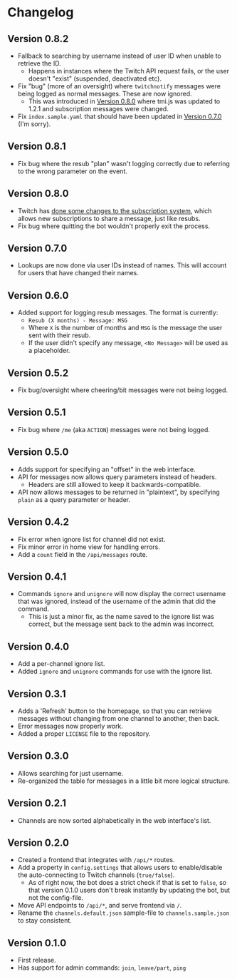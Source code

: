 # Changelog

## Version 0.8.2
- Fallback to searching by username instead of user ID when unable to retrieve the ID.
    - Happens in instances where the Twitch API request fails, or the user doesn't "exist" (suspended, deactivated etc).
- Fix "bug" (more of an oversight) where `twitchnotify` messages were being logged as normal messages. These are now ignored.
    - This was introduced in [Version 0.8.0](#version-080) where tmi.js was updated to 1.2.1 and subscription messages were changed.
- Fix `index.sample.yaml` that should have been updated in [Version 0.7.0](#version-080) (I'm sorry).

## Version 0.8.1
- Fix bug where the resub "plan" wasn't logging correctly due to referring to the wrong parameter on the event.

## Version 0.8.0
- Twitch has [done some changes to the subscription system](https://discuss.dev.twitch.tv/t/subscriptions-beta-changes/10023), which allows new subscriptions to share a message, just like resubs.
- Fix bug where quitting the bot wouldn't properly exit the process.

## Version 0.7.0
- Lookups are now done via user IDs instead of names. This will account for users that have changed their names.

## Version 0.6.0
- Added support for logging resub messages. The format is currently:
    - `Resub (X months) - Message: MSG`
    - Where `X` is the number of months and `MSG` is the message the user sent with their resub.
    - If the user didn't specify any message, `<No Message>` will be used as a placeholder.

## Version 0.5.2
- Fix bug/oversight where cheering/bit messages were not being logged.

## Version 0.5.1
- Fix bug where `/me` (aka `ACTION`) messages were not being logged.

## Version 0.5.0
- Adds support for specifying an "offset" in the web interface.
- API for messages now allows query parameters instead of headers.
    - Headers are still allowed to keep it backwards-compatible.
- API now allows messages to be returned in "plaintext", by specifying `plain` as a query parameter or header.

## Version 0.4.2
- Fix error when ignore list for channel did not exist.
- Fix minor error in home view for handling errors.
- Add a `count` field in the `/api/messages` route.

## Version 0.4.1
- Commands `ignore` and `unignore` will now display the correct username that was ignored, instead of the username of the admin that did the command.
    - This is just a minor fix, as the name saved to the ignore list was correct, but the message sent back to the admin was incorrect.

## Version 0.4.0
- Add a per-channel ignore list.
- Added `ignore` and `unignore` commands for use with the ignore list.

## Version 0.3.1
- Adds a 'Refresh' button to the homepage, so that you can retrieve messages without changing from one channel to another, then back.
- Error messages now properly work.
- Added a proper `LICENSE` file to the repository.

## Version 0.3.0
- Allows searching for just username.
- Re-organized the table for messages in a little bit more logical structure.

## Version 0.2.1
- Channels are now sorted alphabetically in the web interface's list.

## Version 0.2.0
- Created a frontend that integrates with `/api/*` routes.
- Add a property in `config.settings` that allows users to enable/disable the auto-connecting to Twitch channels (`true/false`).
    - As of right now, the bot does a strict check if that is set to `false`, so that version 0.1.0 users don't break instantly by updating the bot, but not the config-file.
- Move API endpoints to `/api/*`, and serve frontend via `/`.
- Rename the `channels.default.json` sample-file to `channels.sample.json` to stay consistent.

## Version 0.1.0
- First release.
- Has support for admin commands: `join`, `leave/part`, `ping`
